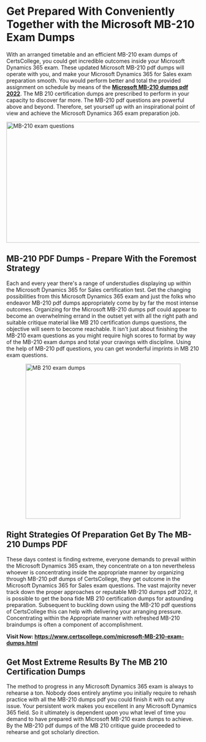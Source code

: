 <h1><strong>Get Prepared With Conveniently Together with the Microsoft MB-210 Exam Dumps&nbsp;</strong></h1>
<p><span style="font-weight: 400;">With an arranged timetable and an efficient  MB-210 exam dumps of CertsCollege, you could get incredible outcomes inside your Microsoft Dynamics 365 exam. These updated Microsoft MB-210 pdf dumps will operate with you, and make your Microsoft Dynamics 365 for Sales exam preparation smooth. You would perform better and total the provided assignment on schedule by means of the <strong><a href="https://www.certscollege.com/microsoft-MB-210-exam-dumps.html">Microsoft MB-210 dumps pdf 2022</a></strong>. The MB 210 certification dumps are prescribed to perform in your capacity to discover far more. The  MB-210 pdf questions are powerful above and beyond. Therefore, set yourself up with an inspirational point of view and achieve the Microsoft Dynamics 365 exam preparation job.&nbsp;</span></p>
<p><span style="font-weight: 400;"><img style="display: block; margin-left: auto; margin-right: auto;" src="https://i.ibb.co/CPDK3ps/Yellow-and-Blue-Initiative-Blog-Banner.png" alt="MB-210 exam questions" width="559" height="315" /></span></p>
<h2><strong>MB-210 PDF Dumps - Prepare With the Foremost Strategy</strong></h2>
<p><span style="font-weight: 400;">Each and every year there's a range of understudies displaying up within the Microsoft Dynamics 365 for Sales certification test. Get the changing possibilities from this Microsoft Dynamics 365 exam and just the folks who endeavor MB-210 pdf dumps appropriately come by by far the most intense outcomes. Organizing for the Microsoft MB-210 dumps pdf could appear to become an overwhelming errand in the outset yet with all the right path and suitable critique material like MB 210 certification dumps questions, the objective will seem to become reachable. It isn't just about finishing the MB-210 exam questions as you might require high scores to format by way of the MB-210 exam dumps and total your cravings with discipline. Using the help of MB-210 pdf questions, you can get wonderful imprints in MB 210 exam questions.</span></p>
<p><span style="font-weight: 400;"><a href="https://tinyurl.com/y8g6omos"><img style="display: block; margin-left: auto; margin-right: auto;" src="https://i.ibb.co/9tMrhdY/Teacher-Appreciation-Invitation.png" alt="MB 210 exam dumps " width="404" height="404" /></a></span></p>
<h2><strong>Right Strategies Of Preparation Get By The MB-210 Dumps PDF</strong></h2>
<p><span style="font-weight: 400;">These days contest is finding extreme, everyone demands to prevail within the Microsoft Dynamics 365 exam, they concentrate on a ton nevertheless whoever is concentrating inside the appropriate manner by organizing through MB-210 pdf dumps of CertsCollege, they get outcome in the Microsoft Dynamics 365 for Sales exam questions. The vast majority never track down the proper approaches or reputable MB-210 dumps pdf 2022, it is possible to get the bona fide MB 210 certification dumps for astounding preparation. Subsequent to buckling down using the  MB-210 pdf questions of CertsCollege this can help with delivering your arranging pressure. Concentrating within the Appropriate manner with refreshed MB-210 braindumps is often a component of accomplishment.</span></p>
<p><span style="font-weight: 400;"><strong>Visit Now: <a href="https://www.certscollege.com/microsoft-MB-210-exam-dumps.html">https://www.certscollege.com/microsoft-MB-210-exam-dumps.html</a></strong></span></p>
<h2><strong>Get Most Extreme Results By The MB 210 Certification Dumps</strong></h2>
<p><span style="font-weight: 400;">The method to progress in any Microsoft Dynamics 365 exam is always to rehearse a ton. Nobody does entirely anytime you initially require to rehash practice with all the MB-210 dumps pdf you could finish it with out any issue. Your persistent work makes you excellent in any Microsoft Dynamics 365 field. So it ultimately is dependent upon you what level of time you demand to have prepared with Microsoft MB-210 exam dumps to achieve. By the MB-210 pdf dumps of the MB 210 critique guide proceeded to rehearse and got scholarly direction.</span></p>
